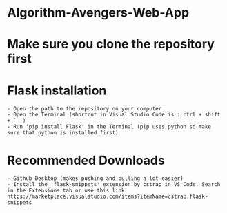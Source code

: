 # Algorithm-Avengers-Web-App

# Make sure you clone the repository first

# Flask installation
    - Open the path to the repository on your computer 
    - Open the Terminal (shortcut in Visual Studio Code is : ctrl + shift + `  )
    - Run 'pip install Flask' in the Terminal (pip uses python so make sure that python is installed first)


# Recommended Downloads
    - Github Desktop (makes pushing and pulling a lot easier)
    - Install the 'flask-snippets' extension by cstrap in VS Code. Search in the Extensions tab or use this link https://marketplace.visualstudio.com/items?itemName=cstrap.flask-snippets




